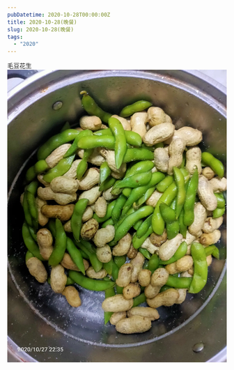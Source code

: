 ```yaml
---
pubDatetime: 2020-10-28T00:00:00Z
title: 2020-10-28(晚餐)
slug: 2020-10-28(晚餐)
tags:
  - "2020"
---
```


毛豆花生![](../../img/6904315-cf854b072a8cbb92.jpg)
